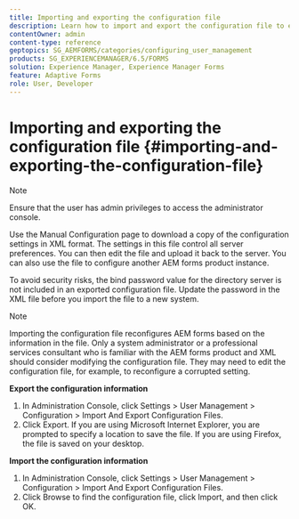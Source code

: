 ```yaml
---
title: Importing and exporting the configuration file
description: Learn how to import and export the configuration file to edit server preferences or configure another AEM forms product instance.
contentOwner: admin
content-type: reference
geptopics: SG_AEMFORMS/categories/configuring_user_management
products: SG_EXPERIENCEMANAGER/6.5/FORMS
solution: Experience Manager, Experience Manager Forms
feature: Adaptive Forms
role: User, Developer
---
```

# Importing and exporting the configuration file {#importing-and-exporting-the-configuration-file}

>[!NOTE]
> 
> Ensure that the user has admin privileges to access the administrator console.

Use the Manual Configuration page to download a copy of the configuration settings in XML format. The settings in this file control all server preferences. You can then edit the file and upload it back to the server. You can also use the file to configure another AEM forms product instance.

To avoid security risks, the bind password value for the directory server is not included in an exported configuration file. Update the password in the XML file before you import the file to a new system.

>[!NOTE]
>
>Importing the configuration file reconfigures AEM forms based on the information in the file. Only a system administrator or a professional services consultant who is familiar with the AEM forms product and XML should consider modifying the configuration file. They may need to edit the configuration file, for example, to reconfigure a corrupted setting.

**Export the configuration information**

1. In Administration Console, click Settings &gt; User Management &gt; Configuration &gt; Import And Export Configuration Files.
1. Click Export. If you are using Microsoft Internet Explorer, you are prompted to specify a location to save the file. If you are using Firefox, the file is saved on your desktop.

**Import the configuration information**

1. In Administration Console, click Settings &gt; User Management &gt; Configuration &gt; Import And Export Configuration Files.
1. Click Browse to find the configuration file, click Import, and then click OK.
